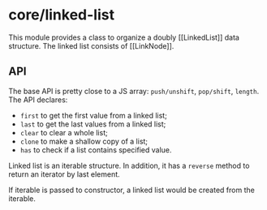 # core/linked-list

This module provides a class to organize a doubly [[LinkedList]] data structure.
The linked list consists of [[LinkNode]].

## API

The base API is pretty close to a JS array: `push/unshift`, `pop/shift`, `length`.
The API declares:
- `first` to get the first value from a linked list;
- `last` to get the last values from a linked list;
- `clear` to clear a whole list;
- `clone` to make a shallow copy of a list;
- `has` to check if a list contains specified value.

Linked list is an iterable structure. In addition, it has a `reverse` method to return an iterator by last element.

If iterable is passed to constructor, a linked list would be created from the iterable.
